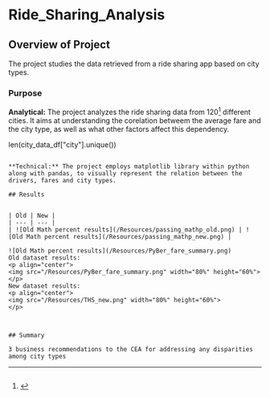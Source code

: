 # Ride_Sharing_Analysis

## Overview of Project
The project studies the data retrieved from a ride sharing app based on city types.

### Purpose

**Analytical:** The project analyzes the ride sharing data from 120[^1] different cities. It aims at understanding the corelation betweem the average fare and the city type, as well as what other factors affect this dependency.

[^1]: ```python
len(city_data_df["city"].unique())
```

**Technical:** The project employs matplotlib library within python along with pandas, to visually represent the relation between the drivers, fares and city types.

## Results


| Old | New |
| --- | --- |
| ![Old Math percent results](/Resources/passing_mathp_old.png) | ![Old Math percent results](/Resources/passing_mathp_new.png) |

![Old Math percent results](/Resources/PyBer_fare_summary.png)
Old dataset results:
<p align="center">
<img src="/Resources/PyBer_fare_summary.png" width="80%" height="60%">
</p>
New dataset results:
<p align="center">
<img src="/Resources/THS_new.png" width="80%" height="60%">
</p>



## Summary

3 business recommendations to the CEA for addressing any disparities among city types

